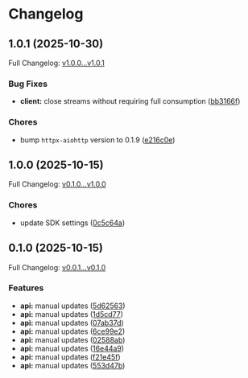 # Changelog

## 1.0.1 (2025-10-30)

Full Changelog: [v1.0.0...v1.0.1](https://github.com/LinXueyuanStdio/agentlin-client-python/compare/v1.0.0...v1.0.1)

### Bug Fixes

* **client:** close streams without requiring full consumption ([bb3166f](https://github.com/LinXueyuanStdio/agentlin-client-python/commit/bb3166fb267a0b25f27d73cead1261c40d5f7af9))


### Chores

* bump `httpx-aiohttp` version to 0.1.9 ([e216c0e](https://github.com/LinXueyuanStdio/agentlin-client-python/commit/e216c0e8b7baf28e001e9eab80377894b6bf0f7f))

## 1.0.0 (2025-10-15)

Full Changelog: [v0.1.0...v1.0.0](https://github.com/LinXueyuanStdio/agentlin-client-python/compare/v0.1.0...v1.0.0)

### Chores

* update SDK settings ([0c5c64a](https://github.com/LinXueyuanStdio/agentlin-client-python/commit/0c5c64af3e9eff718eeaf4d9097308fdf42351a9))

## 0.1.0 (2025-10-15)

Full Changelog: [v0.0.1...v0.1.0](https://github.com/LinXueyuanStdio/agentlin-client-python/compare/v0.0.1...v0.1.0)

### Features

* **api:** manual updates ([5d62563](https://github.com/LinXueyuanStdio/agentlin-client-python/commit/5d625637e111757cd1ce8b83988e99b3e6af4033))
* **api:** manual updates ([1d5cd77](https://github.com/LinXueyuanStdio/agentlin-client-python/commit/1d5cd777fd00cef3e9677c5efdc700375b0ec9e6))
* **api:** manual updates ([07ab37d](https://github.com/LinXueyuanStdio/agentlin-client-python/commit/07ab37d3ddd983ff06821b469ffb2e5235ae2f29))
* **api:** manual updates ([6ce99e2](https://github.com/LinXueyuanStdio/agentlin-client-python/commit/6ce99e2d0df907c3e3173a3d751a0eb70801ba91))
* **api:** manual updates ([02588ab](https://github.com/LinXueyuanStdio/agentlin-client-python/commit/02588ab897269c98a06ef46c8a276b3ecdf63bad))
* **api:** manual updates ([16e44a9](https://github.com/LinXueyuanStdio/agentlin-client-python/commit/16e44a9d54ccfbe05760d9e089822bc5f698c767))
* **api:** manual updates ([f21e45f](https://github.com/LinXueyuanStdio/agentlin-client-python/commit/f21e45f8d1b6d9ec32a636a05542635a78fdb360))
* **api:** manual updates ([553d47b](https://github.com/LinXueyuanStdio/agentlin-client-python/commit/553d47bee958c29a511c7161362a427d1f821840))

